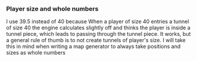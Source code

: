 ### Player size and whole numbers
I use 39.5 instead of 40 because When a player of size 40 entries a tunnel of size 40
the engine calculates slightly off and thinks the player is inside a tunnel piece,
which leads to passing through the tunnel piece.
It works, but a general rule of thumb is to not create tunnels of player's size.
I will take this in mind when writing a map generator to always take positions and sizes as whole numbers